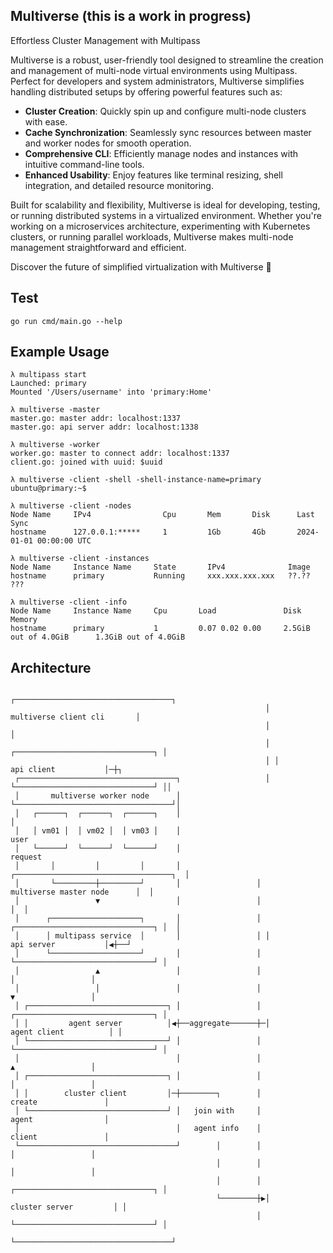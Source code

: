 ## Multiverse (this is a work in progress)

Effortless Cluster Management with Multipass

Multiverse is a robust, user-friendly tool designed to streamline the creation and management of multi-node virtual environments using Multipass. Perfect for developers and system administrators, Multiverse simplifies handling distributed setups by offering powerful features such as:

- **Cluster Creation**: Quickly spin up and configure multi-node clusters with ease.
- **Cache Synchronization**: Seamlessly sync resources between master and worker nodes for smooth operation.
- **Comprehensive CLI**: Efficiently manage nodes and instances with intuitive command-line tools.
- **Enhanced Usability**: Enjoy features like terminal resizing, shell integration, and detailed resource monitoring.

Built for scalability and flexibility, Multiverse is ideal for developing, testing, or running distributed systems in a virtualized environment. Whether you're working on a microservices architecture, experimenting with Kubernetes clusters, or running parallel workloads, Multiverse makes multi-node management straightforward and efficient.

Discover the future of simplified virtualization with Multiverse :rocket:

## Test

```shell
go run cmd/main.go --help
```

## Example Usage

```text
λ multipass start
Launched: primary
Mounted '/Users/username' into 'primary:Home'
```

```text
λ multiverse -master
master.go: master addr: localhost:1337
master.go: api server addr: localhost:1338
```

```text
λ multiverse -worker
worker.go: master to connect addr: localhost:1337
client.go: joined with uuid: $uuid
```

```text
λ multiverse -client -shell -shell-instance-name=primary
ubuntu@primary:~$
```

```text
λ multiverse -client -nodes
Node Name     IPv4                Cpu       Mem       Disk      Last Sync
hostname      127.0.0.1:*****     1         1Gb       4Gb       2024-01-01 00:00:00 UTC
```

```text
λ multiverse -client -instances
Node Name     Instance Name     State       IPv4              Image
hostname      primary           Running     xxx.xxx.xxx.xxx   ??.?? ???
```

```text
λ multiverse -client -info
Node Name     Instance Name     Cpu       Load               Disk                      Memory
hostname      primary           1         0.07 0.02 0.00     2.5GiB out of 4.0GiB      1.3GiB out of 4.0GiB
```

## Architecture
```text
                                                         ┌───────────────────────────────────┐
                                                         │       multiverse client cli       │
                                                         │                                   │
                                                         │ ┌───────────────────────────────┐ │
                                                         │ │          api client           │─┼┐
 ┌───────────────────────────────────┐                   │ └───────────────────────────────┘ ││
 │       multiverse worker node      │                   └───────────────────────────────────┘│
 │   ┌──────┐  ┌──────┐  ┌──────┐    │                                                        │
 │   │ vm01 │  │ vm02 │  │ vm03 │    │                                                      user
 │   └──────┘  └──────┘  └──────┘    │                                                    request
 │       │         │         │       │                 ┌───────────────────────────────────┐  │
 │       └─────────┼─────────┘       │                 │       multiverse master node      │  │
 │                 ▼                 │                 │                                   │  │
 │      ┌────────────────────┐       │                 │ ┌───────────────────────────────┐ │  │
 │      │ multipass service  │       │                 │ │          api server           │◀┼──┘
 │      └────────────────────┘       │                 │ └───────────────────────────────┘ │
 │                 ▲                 │                 │                 │                 │
 │                 │                 │                 │                 ▼                 │
 │ ┌───────────────────────────────┐ │                 │ ┌───────────────────────────────┐ │
 │ │         agent server          │◀┼──aggregate──────┼─│         agent client          │ │
 │ └───────────────────────────────┘ │                 │ └───────────────────────────────┘ │
 │                                   │                 │                 ▲                 │
 │ ┌───────────────────────────────┐ │                 │                 │                 │
 │ │        cluster client         │─┼────────┐        │              create               │
 │ └───────────────────────────────┘ │   join with     │              agent                │
 │                                   │   agent info    │              client               │
 └───────────────────────────────────┘        │        │                 │                 │
                                              │        │                 │                 │
                                              │        │ ┌───────────────────────────────┐ │
                                              └────────┼▶│        cluster server         │ │
                                                       │ └───────────────────────────────┘ │
                                                       └───────────────────────────────────┘
```
